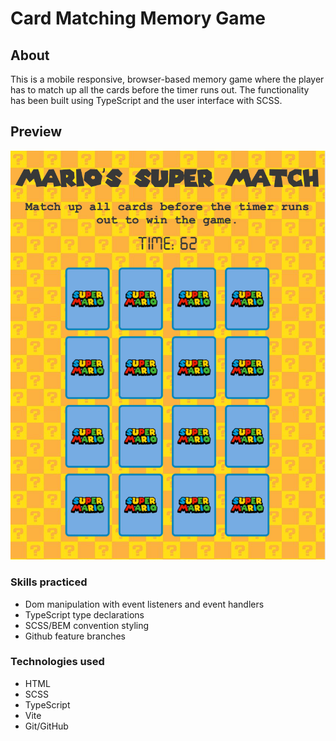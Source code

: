 # Card Matching Memory Game

## About

This is a mobile responsive, browser-based memory game where the player has to match up all the cards before the timer runs out. The functionality has been built using TypeScript and the user interface with SCSS.

## Preview

![game](/game.png "image of game")

### Skills practiced

- Dom manipulation with event listeners and event handlers
- TypeScript type declarations
- SCSS/BEM convention styling
- Github feature branches

### Technologies used

- HTML
- SCSS
- TypeScript
- Vite
- Git/GitHub
